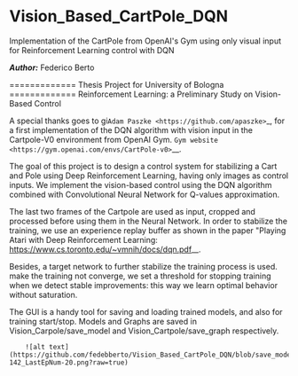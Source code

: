 # Vision_Based_CartPole_DQN
Implementation of the CartPole from OpenAI's Gym using only visual input 
for Reinforcement Learning control with DQN


***Author:*** Federico Berto

============= Thesis Project for University of Bologna =============
Reinforcement Learning: a Preliminary Study on Vision-Based Control

A special thanks goes to gi`Adam Paszke <https://github.com/apaszke>`_, 
for a first implementation of the DQN algorithm with vision input in
the Cartpole-V0 environment from OpenAI Gym.
`Gym website <https://gym.openai.com/envs/CartPole-v0>`__.

The goal of this project is to design a control system for stabilizing a
Cart and Pole using Deep Reinforcement Learning, having only images as 
control inputs. We implement the vision-based control using the DQN algorithm
combined with Convolutional Neural Network for Q-values approximation.

The last two frames of the Cartpole are used as input, cropped and processed 
before using them in the Neural Network. In order to stabilize the training,
we use an experience replay buffer as shown in the paper "Playing Atari with
Deep Reinforcement Learning:
 <https://www.cs.toronto.edu/~vmnih/docs/dqn.pdf>__.

Besides, a target network to further stabilize the training process is used.
make the training not converge, we set a threshold for stopping training
when we detect stable improvements: this way we learn optimal behavior
without saturation. 

The GUI is a handy tool for saving and loading trained models, and also for
training start/stop. Models and Graphs are saved in Vision_Carpole/save_model
and Vision_Cartpole/save_graph respectively.

        ![alt text](https://github.com/fedebberto/Vision_Based_CartPole_DQN/blob/save_model/save_graph/Cartpole_Vision_Stop-142_LastEpNum-20.png?raw=true)
